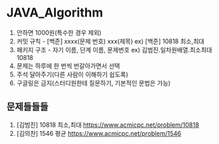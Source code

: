 # JAVA_Algorithm

1. 안하면 1000원(특수한 경우 제외)
2. 커밋 규칙 - [백준] xxxx(문제 번호) xxx(제목) ex) [백준] 10818 최소,최대
3. 패키지 구조 - 자기 이름, 단계 이름, 문제번호 ex) 김범진.일차원배열.최소최대10818
4. 문제는 하루에 한 번씩 번갈아가면서 선택
5. 주석 달아주기(다른 사람이 이해하기 쉽도록)
6. 구글링은 금지(스터디원한테 질문하기, 기본적인 문법은 가능)

## 문제들들들
1. [김범진] 10818 최소,최대 https://www.acmicpc.net/problem/10818
2. [김의찬] 1546 평균 https://www.acmicpc.net/problem/1546
